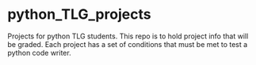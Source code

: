 # python_TLG_projects
Projects for python TLG students.
This repo is to hold project info that will be graded. Each project has a set of conditions that must be met to test a python code writer. 
